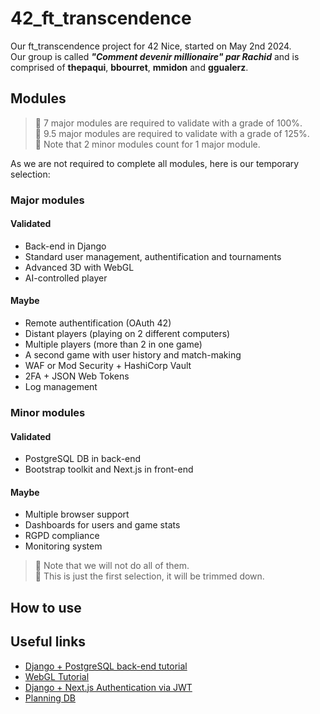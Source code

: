 # 42_ft_transcendence
Our ft_transcendence project for 42 Nice, started on May 2nd 2024.  
Our group is called ***"Comment devenir millionaire" par Rachid*** and is comprised of **thepaqui**, **bbourret**, **mmidon** and **ggualerz**.

## Modules

> 📝 7 major modules are required to validate with a grade of 100%.  
> 📝 9.5 major modules are required to validate with a grade of 125%.  
> 📝 Note that 2 minor modules count for 1 major module.  

As we are not required to complete all modules, here is our temporary selection:
### Major modules
#### Validated
- Back-end in Django
- Standard user management, authentification and tournaments
- Advanced 3D with WebGL
- AI-controlled player
#### Maybe
- Remote authentification (OAuth 42)
- Distant players (playing on 2 different computers)
- Multiple players (more than 2 in one game)
- A second game with user history and match-making
- WAF or Mod Security + HashiCorp Vault
- 2FA + JSON Web Tokens
- Log management
### Minor modules
#### Validated
- PostgreSQL DB in back-end
- Bootstrap toolkit and Next.js in front-end
#### Maybe
- Multiple browser support
- Dashboards for users and game stats
- RGPD compliance
- Monitoring system

> 📝 Note that we will not do all of them.  
> 📝 This is just the first selection, it will be trimmed down.  

## How to use



## Useful links

- [Django + PostgreSQL back-end tutorial](https://www.w3schools.com/django/)
- [WebGL Tutorial](https://webglfundamentals.org/webgl/lessons/fr/)
- [Django + Next.js Authentication via JWT](https://youtu.be/2pZmxh8Tf78?si=jPOXNSQpZQVSJl1u)
- [Planning DB](https://app.diagrams.net/)
